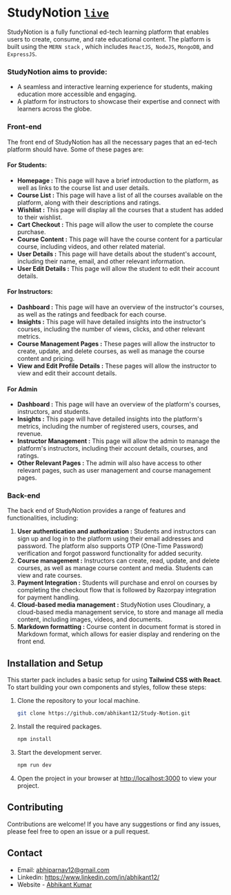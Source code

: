 # StudyNotion   [```live```](https://studynotion-abhikant.vercel.app/)

StudyNotion is a fully functional ed-tech learning platform that enables users to create, consume, and rate educational content. The platform is built using the ```MERN stack``` , which includes ```ReactJS```,``` NodeJS```, ```MongoDB```, and ```ExpressJS```.

### StudyNotion aims to provide:
*	A seamless and interactive learning experience for students, making education more accessible and engaging.
*	A platform for instructors to showcase their expertise and connect with learners across the globe.

### Front-end
The front end of StudyNotion has all the necessary pages that an ed-tech platform should have. Some of these pages are:

#### For Students:
*	**Homepage :** This page will have a brief introduction to the platform, as well as links to the course list and user details.
*	**Course List :** This page will have a list of all the courses available on the platform, along with their descriptions and ratings.
*	**Wishlist :** This page will display all the courses that a student has added to their wishlist.
*	**Cart Checkout :** This page will allow the user to complete the course purchase.
*	**Course Content :** This page will have the course content for a particular course, including videos, and other related material.
*	**User Details :** This page will have details about the student's account, including their name, email, and other relevant information.
*	**User Edit Details :** This page will allow the student to edit their account details.
#### For Instructors:
* **Dashboard :** This page will have an overview of the instructor's courses, as well as the ratings and feedback for each course.
*	**Insights :** This page will have detailed insights into the instructor's courses, including the number of views, clicks, and other relevant metrics.
*	**Course Management Pages :** These pages will allow the instructor to create, update, and delete courses, as well as manage the course content and pricing.
*	**View and Edit Profile Details :** These pages will allow the instructor to view and edit their account details.
#### For Admin 
*	**Dashboard :** This page will have an overview of the platform's courses, instructors, and students.
*	**Insights :** This page will have detailed insights into the platform's metrics, including the number of registered users, courses, and revenue.
*	**Instructor Management :** This page will allow the admin to manage the platform's instructors, including their account details, courses, and ratings.
*	**Other Relevant Pages :** The admin will also have access to other relevant pages, such as user management and course management pages.

### Back-end
The back end of StudyNotion provides a range of features and functionalities, including:
1.	**User authentication and authorization :** Students and instructors can sign up and log in to the platform using their email addresses and password. The platform also supports OTP (One-Time Password) verification and forgot password functionality for added security.
2.	**Course management :** Instructors can create, read, update, and delete courses, as well as manage course content and media. Students can view and rate courses.
3.	**Payment Integration :** Students will purchase and enrol on courses by completing the checkout flow that is followed by Razorpay integration for payment handling.
4.	**Cloud-based media management :** StudyNotion uses Cloudinary, a cloud-based media management service, to store and manage all media content, including images, videos, and documents.
5.	**Markdown formatting :** Course content in document format is stored in Markdown format, which allows for easier display and rendering on the front end.


## Installation and Setup

This starter pack includes a basic setup for using **Tailwind CSS with React**. To start building your own components and styles, follow these steps:

1. Clone the repository to your local machine.
    ```sh
    git clone https://github.com/abhikant12/Study-Notion.git
    ```

1. Install the required packages.
    ```sh
    npm install
    ```

1. Start the development server.
    ```sh
    npm run dev
    ```
1. Open the project in your browser at [http://localhost:3000](http://localhost:3000) to view your project.

## Contributing

Contributions are welcome! If you have any suggestions or find any issues, please feel free to open an issue or a pull request. 

## Contact
- Email: abhiparnav12@gmail.com
- Linkedin: https://www.linkedin.com/in/abhikant12/
- Website - [Abhikant Kumar](https://abhikant-portfolio.netlify.app/)
